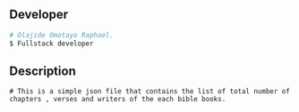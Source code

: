 ## Developer

``` bash
# Olajide Omotayo Raphael.
$ Fullstack developer 


```

## Description

```
# This is a simple json file that contains the list of total number of chapters , verses and writers of the each bible books.